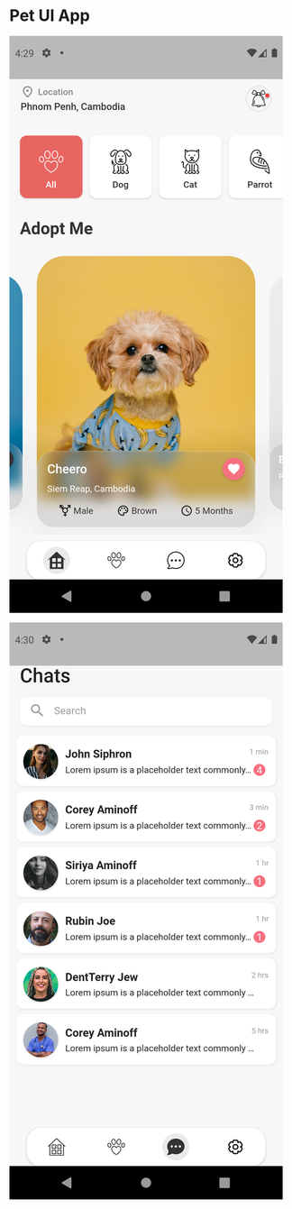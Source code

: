 <h1>Pet UI App</h1>

![ScreenShot](https://github.com/Ebrahim1133/Pet-UI-App/blob/master/Screenshot_1651890597.png)

![ScreenShot](https://github.com/Ebrahim1133/Pet-UI-App/blob/master/Screenshot_1651890602.png)
